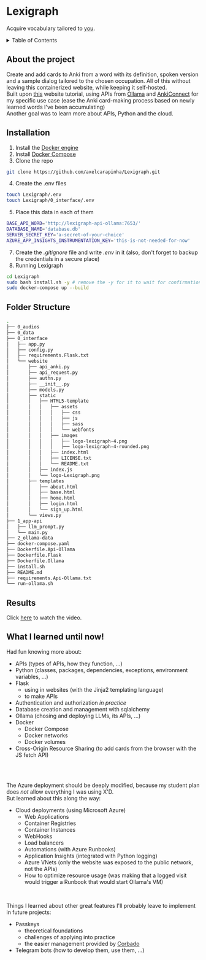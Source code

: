 # Lexigraph
Acquire vocabulary tailored to <u>you</u>.

<!-- TABLE OF CONTENTS -->
<details>
  <summary>Table of Contents</summary>
  <ol>
    <li><a href="#about-the-project">About The Project</a></li>
    <li><a href="#installation">Installation</a></li>
    <li><a href="#folder-structure">Folder Structure</a></li>
    <li><a href="#results">Results</a></li>
    <li><a href="#what-i-learned-until-now">What I learned until now!</a></li>
  </ol>
</details>

## About the project
Create and add cards to Anki from a word
with its definition, spoken version and a sample dialog tailored to the chosen occupation.
All of this without leaving this containerized website, 
while keeping it self-hosted.
<br/>
Built upon <a href="https://www.youtube.com/watch?v=dam0GPOAvVI">this</a> website tutorial,
using APIs from <a href="https://ollama.com/">Ollama</a> and <a href="https://foosoft.net/projects/anki-connect/">AnkiConnect</a>
for my specific use case (ease the Anki card-making process based on newly learned words I've been accumulating)
<br/>
Another goal was to learn more about APIs, Python and the cloud.

## Installation
1. Install the <a href="https://docs.docker.com/engine/install/">Docker engine</a>
2. Install <a href="https://docs.docker.com/compose/gettingstarted">Docker Compose</a>
3. Clone the repo
```bash
git clone https://github.com/axelcarapinha/Lexigraph.git 
```
4. Create the .env files
```bash
touch Lexigraph/.env 
touch Lexigraph/0_interface/.env 
```
5. Place this data in each of them
```bash
BASE_API_WORD='http://lexigraph-api-ollama:7653/'
DATABASE_NAME='database.db'
SERVER_SECRET_KEY='a-secret-of-your-choice'
AZURE_APP_INSIGHTS_INSTRUMENTATION_KEY='this-is-not-needed-for-now'
```
7. Create the _.gitignore_ file and write _.env_ in it (also, don't forget to backup the credentials in a secure place)
6. Running Lexigraph
```bash
cd Lexigraph
sudo bash install.sh -y # remove the -y for it to wait for confirmation
sudo docker-compose up --build
```

## Folder Structure
```sh
.
├── 0_audios
├── 0_data
├── 0_interface
│   ├── app.py
│   ├── config.py
│   ├── requirements.Flask.txt
│   └── website
│       ├── api_anki.py
│       ├── api_request.py
│       ├── authn.py
│       ├── __init__.py
│       ├── models.py
│       ├── static
│       │   ├── HTML5-template
│       │   │   ├── assets
│       │   │   │   ├── css
│       │   │   │   ├── js
│       │   │   │   ├── sass
│       │   │   │   └── webfonts
│       │   │   ├── images
│       │   │   │   ├── logo-lexigraph-4.png
│       │   │   │   ├── logo-lexigraph-4-rounded.png
│       │   │   ├── index.html
│       │   │   ├── LICENSE.txt
│       │   │   └── README.txt
│       │   ├── index.js
│       │   └── logo-Lexigraph.png
│       ├── templates
│       │   ├── about.html
│       │   ├── base.html
│       │   ├── home.html
│       │   ├── login.html
│       │   └── sign_up.html
│       └── views.py
├── 1_app-api
│   ├── llm_prompt.py
│   └── main.py
├── 2_ollama-data
├── docker-compose.yaml
├── Dockerfile.Api-Ollama
├── Dockerfile.Flask
├── Dockerfile.Ollama
├── install.sh
├── README.md
├── requirements.Api-Ollama.txt
└── run-ollama.sh
```

## Results
Click <a href="https://www.youtube.com/watch?v=9o9YHCFGIJg">here</a> to watch the video.

## What I learned until now!
Had fun knowing more about:
* APIs (types of APIs, how they function, ...)
* Python (classes, packages, dependencies, exceptions, environment variables, ...)
* Flask 
    * using in websites (with the Jinja2 templating language)
    * to make APIs
* Authentication and authorization _in practice_
* Database creation and management with sqlalchemy
* Ollama (chosing and deploying LLMs, its APIs, ...)
* Docker 
    * Docker Compose
    * Docker networks
    * Docker volumes
* Cross-Origin Resource Sharing (to add cards from the browser with the JS fetch API)
<br/>
<br/>


The Azure deployment should be deeply modified, because my student plan does _not_ allow everything I was using X'D. <br/>But learned about this along the way:
* Cloud deployments (using Microsoft Azure)
    * Web Applications
    * Container Registries
    * Container Instances
    * WebHooks
    * Load balancers
    * Automations (with Azure Runbooks)
    * Application Insights (integrated with Python logging)
    * Azure VNets (only the website was exposed to the public network, not the APIs)
    * How to optimize resource usage (was making that a logged visit would trigger a Runbook that would start Ollama's VM)

<br/>

Things I learned about other great features I'll probably leave to implement in future projects:
* Passkeys 
    * theoretical foundations
    * challenges of applying into practice
    * the easier management provided by <a href="https://www.corbado.com/blog">Corbado</a>
* Telegram bots (how to develop them, use them, ...)
